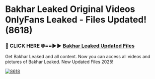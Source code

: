 # Bakhar Leaked Original Videos 0nlyFans Leaked - Files Updated! (8618)

<h3>🔴 CLICK HERE 🌐==►► <a href="https://tinyurl.com/2m67pmp6" rel="nofollow">Bakhar Leaked Updated Files</a></h3>

Get Bakhar Leaked and all content. Now you can access all videos and pictures of Bakhar Leaked. New Updated Files 2025!

[![8618](https://i.imgur.com/H4QAA4z.gif)](https://tinyurl.com/2m67pmp6)